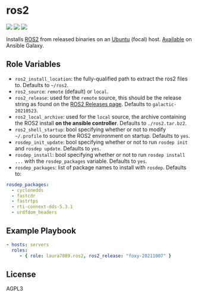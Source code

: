 ros2
=========

![](https://img.shields.io/travis/com/laura7089/ros2-ansible?style=flat-square)
![](https://img.shields.io/ansible/role/57736?style=flat-square)
![](https://img.shields.io/github/license/laura7089/ros2-ansible?style=flat-square)

Installs [ROS2](https://docs.ros.org/en/galactic/index.html) from released binaries on an [Ubuntu](https://ubuntu.com/) (focal) host.
[Available](https://galaxy.ansible.com/laura7089/ros2) on Ansible Galaxy.

Role Variables
--------------

- `ros2_install_location`: the fully-qualified path to extract the ros2 files to.
  Defaults to `~/ros2`.
- `ros2_source`: `remote` (default) or `local`.
- `ros2_release`: used for the `remote` source, this should be the release string as found on the [ROS2 Releases page](https://github.com/ros2/ros2/releases).
  Defaults to `galactic-20210523`.
- `ros2_local_archive`: used for the `local` source, the archive containing the ROS2 install **on the ansible controller**.
  Defaults to `./ros2.tar.bz2`.
- `ros2_shell_startup`: bool specifying whether or not to modify `~/.profile` to source the ROS2 environment on startup.
  Defaults to `yes`.
- `rosdep_init_update`: bool specifying whether or not to run `rosdep init` and `rosdep update`.
  Defaults to `yes`.
- `rosdep_install`: bool specifying whether or not to run `rosdep install ...` with the `rosdep_packages` variable.
  Defaults to `yes`.
- `rosdep_packages`: list of package names to install with `rosdep`. Defaults to:

```yaml
rosdep_packages:
  - cyclonedds
  - fastcdr
  - fastrtps
  - rti-connext-dds-5.3.1
  - urdfdom_headers
```

Example Playbook
----------------

```yaml
- hosts: servers
  roles:
     - { role: laura7089.ros2, ros2_release: "foxy-20211007" }
```

License
-------

AGPL3
